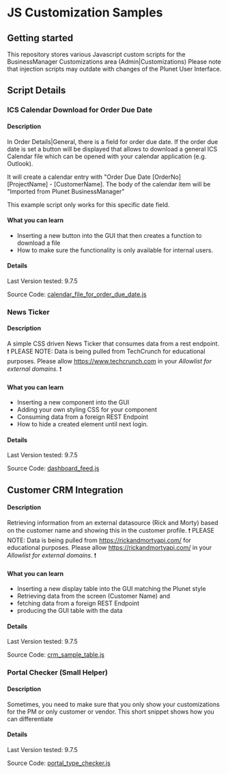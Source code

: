 # JS Customization Samples
## Getting started
This repository stores various Javascript custom scripts for the BusinessManager Customizations area (Admin|Customizations) Please note that injection scripts may outdate with changes of the Plunet User Interface.

## Script Details

### ICS Calendar Download for Order Due Date
#### Description
In Order Details|General, there is a field for order due date. If the order due date is set a button will be displayed that allows to download a general ICS Calendar file which can be opened with your calendar application (e.g. Outlook).

It will create a calendar entry with "Order Due Date [OrderNo] [ProjectName] - [CustomerName]. The body of the calendar item will be "Imported from Plunet BusinessManager"

This example script only works for this specific date field.

#### What you can learn
- Inserting a new button into the GUI that then creates a function to download a file
- How to make sure the functionality is only available for internal users.

#### Details
Last Version tested: 9.7.5

Source Code: [calendar_file_for_order_due_date.js](https://github.com/PlunetBusinessManager/JS-Customization-Samples/blob/main/calendar_file_for_order_due_date.js "calendar_file_for_order_due_date.js")

### News Ticker
#### Description
A simple CSS driven News Ticker that consumes data from a rest endpoint.
:exclamation: PLEASE NOTE: Data is being pulled from TechCrunch for educational purposes. Please allow https://www.techcrunch.com in your _Allowlist for external domains_. :exclamation:

#### What you can learn
- Inserting a new component into the GUI
- Adding your own styling CSS for your component
- Consuming data from a foreign REST Endpoint
- How to hide a created element until next login.

#### Details
Last Version tested: 9.7.5

Source Code: [dashboard_feed.js](https://github.com/PlunetBusinessManager/JS-Customization-Samples/blob/main/dashboard_feed.js "dashboard_feed.js")

## Customer CRM Integration
#### Description
Retrieving information from an external datasource (Rick and Morty) based on the customer name and showing this in the customer profile.
:exclamation: PLEASE NOTE: Data is being pulled from https://rickandmortyapi.com/ for educational purposes. Please allow https://rickandmortyapi.com/ in your _Allowlist for external domains_. :exclamation:

#### What you can learn
- Inserting a new display table into the GUI matching the Plunet style
- Retrieving data from the screen (Customer Name) and
- fetching data from a foreign REST Endpoint
- producing the GUI table with the data

#### Details
Last Version tested: 9.7.5

Source Code: [crm_sample_table.js](https://github.com/PlunetBusinessManager/JS-Customization-Samples/blob/main/crm_sample_table.js "crm_sample_table.js")

### Portal Checker (Small Helper)
#### Description
Sometimes, you need to make sure that you only show your customizations for the PM or only customer or vendor. This short snippet shows how you can differentiate

#### Details
Last Version tested: 9.7.5

Source Code: [portal_type_checker.js](https://github.com/PlunetBusinessManager/JS-Customization-Samples/blob/main/portal_type_checker.js "portal_type_checker.js")
